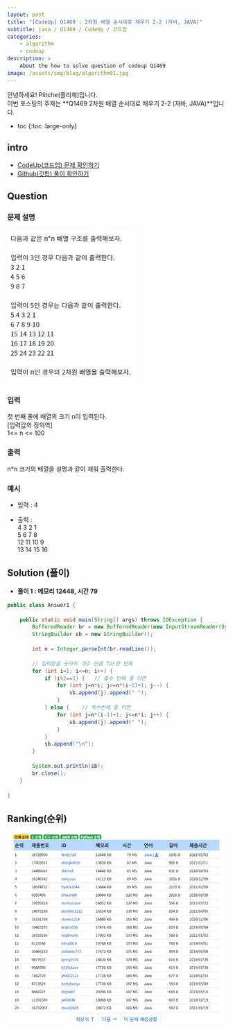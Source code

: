 ```yaml
---
layout: post
title: "[CodeUp] Q1469 : 2차원 배열 순서대로 채우기 2-2 (자바, JAVA)"
subtitle: java / Q1469 / CodeUp / 코드업
categories:
    - algorithm
    - codeup
description: >
    About the how to solve question of codeup Q1469
image: /assets/img/blog/algorithm01.jpg
---
```


안녕하세요! Plitche(플리체)입니다.  
이번 포스팅의 주제는 **Q1469 2차원 배열 순서대로 채우기 2-2 (자바, JAVA)**입니다.

* toc
{:toc .large-only}

## intro
* [CodeUp(코드업) 문제 확인하기](https://codeup.kr/problem.php?id=1469)  
* [Github(깃헙) 풀이 확인하기](https://github.com/plitche/CodeUp_Solution/tree/master/Q1301~Q1400/Q1469)  

## Question
### 문제 설명
![](/assets/post/codeup/Q1400~Q1499/20211025_02/01.JPG)  

### 입력
첫 번째 줄에 배열의 크기 n이 입력된다.  
[입력값의 정의역]  
1<= n <= 100  

### 출력
n*n 크기의 배열을 설명과 같이 채워 출력한다.  

### 예시
* 입력 : 4  

* 출력 :  
4 3 2 1  
5 6 7 8  
12 11 10 9  
13 14 15 16  

## Solution (풀이)
* **풀이 1 : 메모리 12448, 시간 79**  

```java
public class Answer1 {

    public static void main(String[] args) throws IOException {
        BufferedReader br = new BufferedReader(new InputStreamReader(System.in));
        StringBuilder sb = new StringBuilder();
        
        int n = Integer.parseInt(br.readLine());
        
        // 입력받을 숫자의 개수 만큼 for문 반복
        for (int i=1; i<=n; i++) {
        	if (i%2==1) {	// 홀수 번째 줄 이면
        		for (int j=n*i; j>=n*(i-1)+1; j--) {
        			sb.append(j).append(" ");
            	}
        	} else {	// 짝수번째 줄 이면
        		for (int j=n*(i-1)+1; j<=n*i; j++) {
        			sb.append(j).append(" ");
            	}	
        	}
    		sb.append("\n");	
        }
        
        System.out.println(sb);
        br.close();
    }
    	 
}
```  

## Ranking(순위)
![](/assets/post/codeup/Q1400~Q1499/20211025_02/03.JPG)  